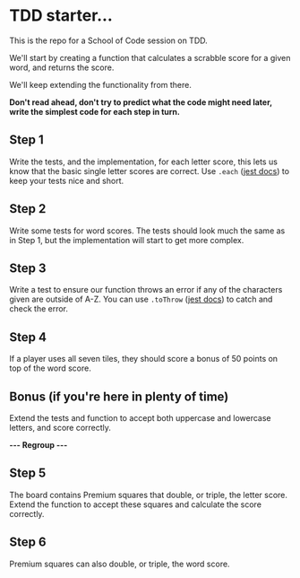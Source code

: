 # TDD starter…

This is the repo for a School of Code session on TDD.

We'll start by creating a function that calculates a scrabble score for a given word, and returns the score.

We'll keep extending the functionality from there.

**Don't read ahead, don't try to predict what the code might need later, write the simplest code for each step in turn.**

## Step 1

Write the tests, and the implementation, for each letter score, this lets us know that the basic single letter scores are correct. Use `.each` ([jest docs](https://jestjs.io/docs/api#testeachtablename-fn-timeout)) to keep your tests nice and short.

## Step 2

Write some tests for word scores. The tests should look much the same as in Step 1, but the implementation will start to get more complex.

## Step 3

Write a test to ensure our function throws an error if any of the characters given are outside of A-Z. You can use `.toThrow` ([jest docs](https://jestjs.io/docs/expect#tothrowerror)) to catch and check the error.

## Step 4

If a player uses all seven tiles, they should score a bonus of 50 points on top of the word score.

## Bonus (if you're here in plenty of time)

Extend the tests and function to accept both uppercase and lowercase letters, and score correctly.

**--- Regroup ---**

## Step 5

The board contains Premium squares that double, or triple, the letter score. Extend the function to accept these squares and calculate the score correctly.

## Step 6

Premium squares can also double, or triple, the word score.
